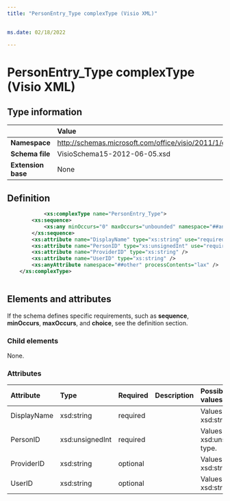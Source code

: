 ```yaml
---
title: "PersonEntry_Type complexType (Visio XML)"
 

ms.date: 02/18/2022

---
```


# PersonEntry_Type complexType (Visio XML)

## Type information

||Value |
|:-----|:-----|
|**Namespace** <br/> |http://schemas.microsoft.com/office/visio/2011/1/core  <br/> |
|**Schema file** <br/> |VisioSchema15-2012-06-05.xsd  <br/> |
|**Extension base** <br/> |None  <br/> |
   
## Definition

```XML
     		<xs:complexType name="PersonEntry_Type">
		<xs:sequence>
			<xs:any minOccurs="0" maxOccurs="unbounded" namespace="##any" processContents="lax" />
		</xs:sequence>
		<xs:attribute name="DisplayName" type="xs:string" use="required" />
		<xs:attribute name="PersonID" type="xs:unsignedInt" use="required" />
		<xs:attribute name="ProviderID" type="xs:string" />
		<xs:attribute name="UserID" type="xs:string" />
		<xs:anyAttribute namespace="##other" processContents="lax" />
	</xs:complexType>
      
```

## Elements and attributes

If the schema defines specific requirements, such as **sequence**, **minOccurs**, **maxOccurs**, and **choice**, see the definition section. 
  
### Child elements

None.
  
### Attributes

|**Attribute**|**Type**|**Required**|**Description**|**Possible values**|
|:-----|:-----|:-----|:-----|:-----|
|DisplayName  <br/> |xsd:string  <br/> |required  <br/> ||Values of the xsd:string type. |
|PersonID  <br/> |xsd:unsignedInt  <br/> |required  <br/> ||Values of the xsd:unsignedInt type. |
|ProviderID  <br/> |xsd:string  <br/> |optional  <br/> ||Values of the xsd:string type. |
|UserID  <br/> |xsd:string  <br/> |optional  <br/> ||Values of the xsd:string type. |
   

